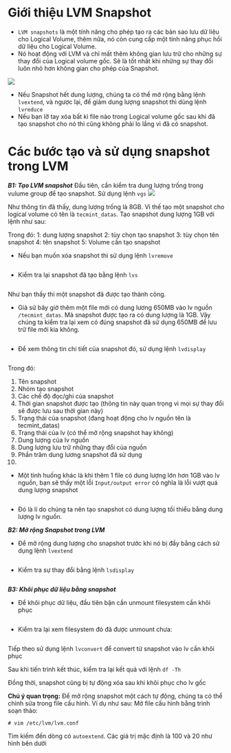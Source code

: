 # Giới thiệu LVM Snapshot
- `LVM snapshots` là một tính năng cho phép tạo ra các bản sao lưu dữ liệu cho Logical Volume, thêm nữa, nó còn cung cấp một tính năng phục hồi dữ liệu cho Logical Volume.
- Nó hoạt động với LVM và chỉ mất thêm không gian lưu trữ cho những sự thay đổi của Logical volume gốc. Sẽ là tốt nhất khi những sự thay đổi luôn nhỏ hơn không gian cho phép của Snapshot.
<img src="https://i.imgur.com/t8Vnews.png">

- Nếu Snapshot hết dung lượng, chúng ta có thể mở rộng bằng lệnh `lvextend`, và ngược lại, để giảm dung lượng snapshot thì dùng lệnh `lvreduce`
- Nếu bạn lỡ tay xóa bất kì file nào trong Logical volume gốc sau khi đã tạo snapshot cho nó thì cũng không phải lo lắng vì đã có snapshot.

# Các bước tạo và sử dụng snapshot trong LVM
***B1: Tạo LVM snapshot***
Đầu tiên, cần kiểm tra dung lượng trống trong vulume group để tạo snapshot. Sử dụng lệnh `vgs`
<img src="https://i.imgur.com/uSgCzJX.png">

Như thông tin đã thấy, dung lượng trống là 8GB. Vì thế tạo một snapshot cho logical volume có tên là `tecmint_datas`. Tạo snapshot dung lượng 1GB với lệnh như sau:
<img src="">

Trong đó:
1: dung lượng snapshot
2: tùy chọn tạo snapshot
3: tùy chọn tên snapshot
4: tên snapshot
5: Volume cần tạo snapshot

- Nếu bạn muốn xóa snapshot thì sử dụng lệnh `lvremove`
<img src="">

- Kiểm tra lại snapshot đã tạo bằng lệnh `lvs`
<img src="">

Như bạn thấy thì một snapshot đã được tạo thành công.
<img src="">

- Giả sử bây giờ thêm một file mới có dung lương 650MB vào lv nguồn `/tecmint_datas`. Mà snapshot được tạo ra có dung 
lượng là 1GB. Vậy chúng ta kiểm tra lại xem có đúng snapshot đã sử dụng 650MB để lưu trữ file mới kia không.
<img src="">

- Để xem thông tin chi tiết của snapshot đó, sử dụng lệnh `lvdisplay`
<img src="">

Trong đó:
1. Tên snapshot
2. Nhóm tạo snapshot
3. Các chế độ đọc/ghi của snapshot
4. Thời gian snapshot được tạo (thông tin này quan trọng vì mọi sự thay đổi sẽ được lưu sau thời gian này)
5. Trạng thái của snapshot (đang hoạt động cho lv nguồn tên là tecmint_datas)
6. Trạng thái của lv (có thể mở rộng snapshot hay không)
7. Dung lượng của lv nguồn
8. Dung lượng lưu trữ những thay đổi của nguồn
9. Phần trăm dung lương snapshot đã sử dụng
10.

- Một tình huống khác là khi thêm 1 file có dung lượng lớn hơn 1GB vào lv nguồn, bạn sẽ thấy một lỗi `Input/output error`
có nghĩa là lỗi vượt quá dung lượng snapshot
<img src="">

- Đó là lí do chúng ta nên tạo snapshot có dung lượng tối thiểu bằng dung lượng lv nguồn.

***B2: Mở rộng Snapshot trong LVM***
- Để mở rộng dung lượng cho snapshot trước khi nó bị đầy bằng cách sử dụng lệnh `lvextend`
<img src="">

- Kiểm tra sự thay đổi bằng lệnh `lsdisplay`
<img src="">

***B3: Khôi phục dữ liệu bằng snapshot***
- Để khôi phục dữ liệu, đầu tiên bận cần unmount filesystem cần khôi phục
<img src="">

- Kiểm tra lại xem filesystem đó đã được unmount chưa:
<img src="">

Tiếp theo sử dụng lệnh `lvconvert` để convert từ snapshot vào lv cần khôi phục
<img src="">

Sau khi tiến trình kết thúc, kiểm tra lại kết quả với lệnh `df -Th`
<img src="">

Đồng thời, snapshot cũng bị tự động xóa sau khi khôi phục cho lv gốc
<img src="">

**Chú ý quan trọng:** Để mở rộng snapshot một cách tự động, chúng ta có thể chỉnh sửa trong file cấu hình. Ví dụ như sau:
Mở file cấu hình bằng trình soạn thảo:

`# vim /etc/lvm/lvm.conf`

Tìm kiếm đến dòng có `autoextend`. Các giá trị mặc định là 100 và 20 như hình bên dưới
<img src="">

